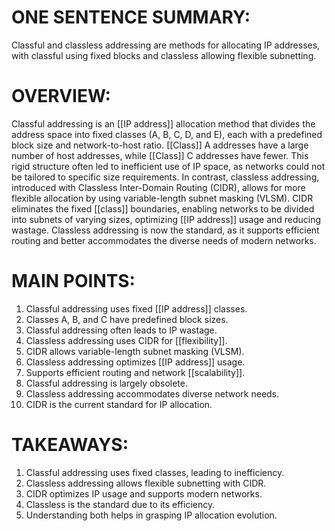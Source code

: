 # ONE SENTENCE SUMMARY:
Classful and classless addressing are methods for allocating IP addresses, with classful using fixed blocks and classless allowing flexible subnetting.

# OVERVIEW:
Classful addressing is an [[IP address]] allocation method that divides the address space into fixed classes (A, B, C, D, and E), each with a predefined block size and network-to-host ratio. [[Class]] A addresses have a large number of host addresses, while [[Class]] C addresses have fewer. This rigid structure often led to inefficient use of IP space, as networks could not be tailored to specific size requirements. In contrast, classless addressing, introduced with Classless Inter-Domain Routing (CIDR), allows for more flexible allocation by using variable-length subnet masking (VLSM). CIDR eliminates the fixed [[class]] boundaries, enabling networks to be divided into subnets of varying sizes, optimizing [[IP address]] usage and reducing wastage. Classless addressing is now the standard, as it supports efficient routing and better accommodates the diverse needs of modern networks.

# MAIN POINTS:
1. Classful addressing uses fixed [[IP address]] classes.
2. Classes A, B, and C have predefined block sizes.
3. Classful addressing often leads to IP wastage.
4. Classless addressing uses CIDR for [[flexibility]].
5. CIDR allows variable-length subnet masking (VLSM).
6. Classless addressing optimizes [[IP address]] usage.
7. Supports efficient routing and network [[scalability]].
8. Classful addressing is largely obsolete.
9. Classless addressing accommodates diverse network needs.
10. CIDR is the current standard for IP allocation.

# TAKEAWAYS:
1. Classful addressing uses fixed classes, leading to inefficiency.
2. Classless addressing allows flexible subnetting with CIDR.
3. CIDR optimizes IP usage and supports modern networks.
4. Classless is the standard due to its efficiency.
5. Understanding both helps in grasping IP allocation evolution.